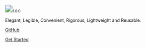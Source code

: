 <img src="https://nlan-lang.github.io/name.svg" style="zoom: 150%;" /><small>1.0.0</small>

Elegant, Legible, Convenient, Rigorous, Lightweight and  Reusable.

[GitHub](https://github.com/nlan-lang/nlan-lang.github.io/)

 [Get Started](#basic)


